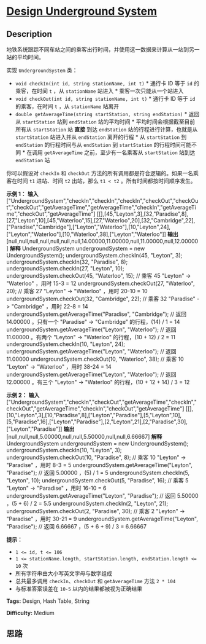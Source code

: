 # [Design Underground System][title]

## Description

地铁系统跟踪不同车站之间的乘客出行时间，并使用这一数据来计算从一站到另一站的平均时间。

实现 `UndergroundSystem` 类：

  * `void checkIn(int id, string stationName, int t)`    * 通行卡 ID 等于 `id` 的乘客，在时间 `t` ，从 `stationName` 站进入    * 乘客一次只能从一个站进入
  * `void checkOut(int id, string stationName, int t)`    * 通行卡 ID 等于 `id` 的乘客，在时间 `t` ，从 `stationName` 站离开
  * `double getAverageTime(string startStation, string endStation)`    * 返回从 `startStation` 站到 `endStation` 站的平均时间    * 平均时间会根据截至目前所有从 `startStation` 站 **直接** 到达 `endStation` 站的行程进行计算，也就是从 `startStation` 站进入并从 `endStation` 离开的行程    * 从 `startStation` 到 `endStation` 的行程时间与从 `endStation` 到 `startStation` 的行程时间可能不同    * 在调用 `getAverageTime` 之前，至少有一名乘客从 `startStation` 站到达 `endStation` 站

你可以假设对 `checkIn` 和 `checkOut` 方法的所有调用都是符合逻辑的。如果一名乘客在时间 `t1` 进站、时间 `t2` 出站，那么
`t1 < t2` 。所有时间都按时间顺序发生。



**示例 1：**
            **输入**    ["UndergroundSystem","checkIn","checkIn","checkIn","checkOut","checkOut","checkOut","getAverageTime","getAverageTime","checkIn","getAverageTime","checkOut","getAverageTime"]    [[],[45,"Leyton",3],[32,"Paradise",8],[27,"Leyton",10],[45,"Waterloo",15],[27,"Waterloo",20],[32,"Cambridge",22],["Paradise","Cambridge"],["Leyton","Waterloo"],[10,"Leyton",24],["Leyton","Waterloo"],[10,"Waterloo",38],["Leyton","Waterloo"]]        **输出**    [null,null,null,null,null,null,null,14.00000,11.00000,null,11.00000,null,12.00000]        **解释**    UndergroundSystem undergroundSystem = new UndergroundSystem();    undergroundSystem.checkIn(45, "Leyton", 3);    undergroundSystem.checkIn(32, "Paradise", 8);    undergroundSystem.checkIn(27, "Leyton", 10);    undergroundSystem.checkOut(45, "Waterloo", 15);  // 乘客 45 "Leyton" -> "Waterloo" ，用时 15-3 = 12    undergroundSystem.checkOut(27, "Waterloo", 20);  // 乘客 27 "Leyton" -> "Waterloo" ，用时 20-10 = 10    undergroundSystem.checkOut(32, "Cambridge", 22); // 乘客 32 "Paradise" -> "Cambridge" ，用时 22-8 = 14    undergroundSystem.getAverageTime("Paradise", "Cambridge"); // 返回 14.00000 。只有一个 "Paradise" -> "Cambridge" 的行程，(14) / 1 = 14    undergroundSystem.getAverageTime("Leyton", "Waterloo");    // 返回 11.00000 。有两个 "Leyton" -> "Waterloo" 的行程，(10 + 12) / 2 = 11    undergroundSystem.checkIn(10, "Leyton", 24);    undergroundSystem.getAverageTime("Leyton", "Waterloo");    // 返回 11.00000    undergroundSystem.checkOut(10, "Waterloo", 38);  // 乘客 10 "Leyton" -> "Waterloo" ，用时 38-24 = 14    undergroundSystem.getAverageTime("Leyton", "Waterloo");    // 返回 12.00000 。有三个 "Leyton" -> "Waterloo" 的行程，(10 + 12 + 14) / 3 = 12    

**示例 2：**
            **输入**    ["UndergroundSystem","checkIn","checkOut","getAverageTime","checkIn","checkOut","getAverageTime","checkIn","checkOut","getAverageTime"]    [[],[10,"Leyton",3],[10,"Paradise",8],["Leyton","Paradise"],[5,"Leyton",10],[5,"Paradise",16],["Leyton","Paradise"],[2,"Leyton",21],[2,"Paradise",30],["Leyton","Paradise"]]        **输出**    [null,null,null,5.00000,null,null,5.50000,null,null,6.66667]        **解释**    UndergroundSystem undergroundSystem = new UndergroundSystem();    undergroundSystem.checkIn(10, "Leyton", 3);    undergroundSystem.checkOut(10, "Paradise", 8); // 乘客 10 "Leyton" -> "Paradise" ，用时 8-3 = 5    undergroundSystem.getAverageTime("Leyton", "Paradise"); // 返回 5.00000 ，(5) / 1 = 5    undergroundSystem.checkIn(5, "Leyton", 10);    undergroundSystem.checkOut(5, "Paradise", 16); // 乘客 5 "Leyton" -> "Paradise" ，用时 16-10 = 6    undergroundSystem.getAverageTime("Leyton", "Paradise"); // 返回 5.50000 ，(5 + 6) / 2 = 5.5    undergroundSystem.checkIn(2, "Leyton", 21);    undergroundSystem.checkOut(2, "Paradise", 30); // 乘客 2 "Leyton" -> "Paradise" ，用时 30-21 = 9    undergroundSystem.getAverageTime("Leyton", "Paradise"); // 返回 6.66667 ，(5 + 6 + 9) / 3 = 6.66667    



**提示：**

  * `1 <= id, t <= 106`
  * `1 <= stationName.length, startStation.length, endStation.length <= 10` 次
  * 所有字符串由大小写英文字母与数字组成
  * 总共最多调用 `checkIn`、`checkOut` 和 `getAverageTime` 方法 `2 * 104 `
  * 与标准答案误差在 `10-5` 以内的结果都被视为正确结果


**Tags:** Design, Hash Table, String

**Difficulty:** Medium

## 思路

[title]: https://leetcode-cn.com/problems/design-underground-system
